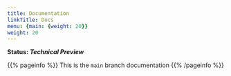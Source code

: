 ```yaml
---
title: Documentation
linkTitle: Docs
menu: {main: {weight: 20}}
weight: 20
---
```


**Status: _Technical Preview_**

{{% pageinfo %}}
This is the `main` branch documentation
{{% /pageinfo %}}
